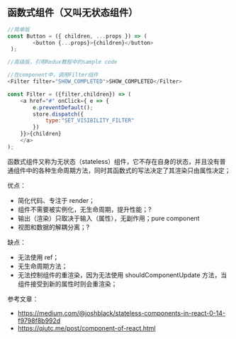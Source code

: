 ## 函数式组件（又叫无状态组件）

```js
//简单版
const Button = ({ children, ...props }) => (
        <button {...props}>{children}</button>
 );
```

```js
//高级版，引用Redux教程中的sample code

//在component中，调用Filter组件
<Filter filter="SHOW_COMPLETED">SHOW_COMPLETED</Filter>

const Filter = ({filter,children}) => (
    <a href="#" onClick={ e => {
        e.preventDefault();
        store.dispatch({
            type:"SET_VISIBILITY_FILTER"
        })
    }}>{children}
    </a>
);
```

函数式组件又称为无状态（stateless）组件，它不存在自身的状态，并且没有普通组件中的各种生命周期方法，同时其函数式的写法决定了其渲染只由属性决定；

优点：

* 简化代码、专注于 render；
* 组件不需要被实例化，无生命周期，提升性能；?
* 输出（渲染）只取决于输入（属性），无副作用；pure component
* 视图和数据的解耦分离；?

缺点：

* 无法使用 ref；
* 无生命周期方法；
* 无法控制组件的重渲染，因为无法使用 shouldComponentUpdate 方法，当组件接受到新的属性时则会重渲染；

参考文章：

* https://medium.com/@joshblack/stateless-components-in-react-0-14-f9798f8b992d
* https://qiutc.me/post/component-of-react.html



